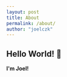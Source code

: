 ```yaml
---
layout: post
title: About
permalink: /about/
author: "joelczk"
---
```


## Hello World! 👋

**I'm Joel!**


